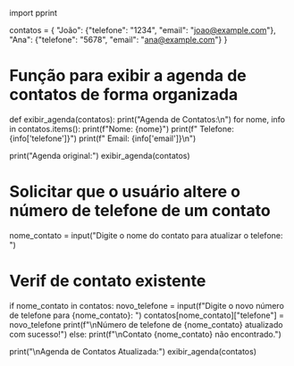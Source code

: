 import pprint


contatos = {
    "João": {"telefone": "1234", "email": "joao@example.com"},
    "Ana": {"telefone": "5678", "email": "ana@example.com"}
}

# Função para exibir a agenda de contatos de forma organizada
def exibir_agenda(contatos):
    print("Agenda de Contatos:\n")
    for nome, info in contatos.items():
        print(f"Nome: {nome}")
        print(f"  Telefone: {info['telefone']}")
        print(f"  Email: {info['email']}\n")


print("Agenda original:")
exibir_agenda(contatos)

# Solicitar que o usuário altere o número de telefone de um contato
nome_contato = input("Digite o nome do contato para atualizar o telefone: ")

# Verif de contato existente
if nome_contato in contatos:
    novo_telefone = input(f"Digite o novo número de telefone para {nome_contato}: ")
    contatos[nome_contato]["telefone"] = novo_telefone
    print(f"\nNúmero de telefone de {nome_contato} atualizado com sucesso!")
else:
    print(f"\nContato {nome_contato} não encontrado.")


print("\nAgenda de Contatos Atualizada:")
exibir_agenda(contatos)
